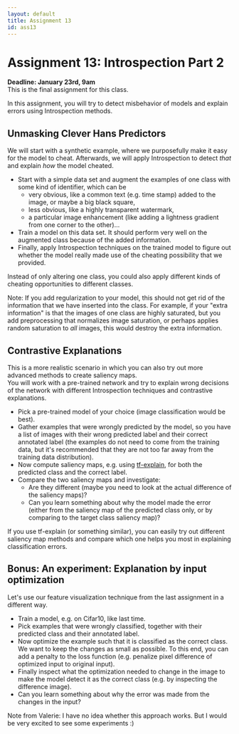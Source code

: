 ```yaml
---
layout: default
title: Assignment 13
id: ass13
---
```



# Assignment 13: Introspection Part 2
**Deadline: January 23rd, 9am**  
This is the final assignment for this class.

In this assignment, you will try to detect misbehavior of models and explain errors
 using Introspection methods.

## Unmasking Clever Hans Predictors
We will start with a synthetic example, where we purposefully make it easy for
 the model to cheat. Afterwards, we will apply Introspection to detect _that_
  and explain _how_ the model cheated.

- Start with a simple data set and augment the examples of one class with some
 kind of identifier, which can be
  - very obvious, like a common text (e.g. time stamp) added to the image, 
  or maybe a big black square,
  - less obvious, like a highly transparent watermark,
  - a particular image enhancement (like adding a lightness gradient from one
   corner to the other)...
- Train a model on this data set.
  It should perform very well on the augmented class because of the added
   information.
- Finally, apply Introspection techniques on the trained model to figure out 
whether the model really made use of the cheating possibility that we provided. 

Instead of only altering one class, you could also apply different kinds of
 cheating opportunities to different classes.

Note: If you add regularization to your model, this should not get rid of the
 information that we have inserted into the class. For example, if your "extra
 information" is that the images of one class are highly saturated, but you add
 preprocessing that normalizes image saturation, or perhaps applies random
 saturation to _all_ images, this would destroy the extra information.

## Contrastive Explanations
This is a more realistic scenario in which you can also try out more advanced
 methods to create saliency maps.   
You will work with a pre-trained network and try to explain wrong decisions of
the network with different Introspection techniques and contrastive explanations.  

- Pick a pre-trained model of your choice (image classification would be best).
- Gather examples that were wrongly predicted by the model, so you have a list 
of images with their wrong predicted label and their correct annotated label 
(the examples do not need to come from the training data, but it's recommended
 that they are not too far away from the training data distribution).
- Now compute saliency maps, e.g. using 
[tf-explain](https://tf-explain.readthedocs.io/en/latest/),
 for both the predicted class and the correct label.
- Compare the two saliency maps and investigate:
  - Are they different (maybe you need to look at the actual difference of the
   saliency maps)?
  - Can you learn something about why the model made the error (either from the
   saliency map of the predicted class only, or by comparing to the 
   target class saliency map)?

If you use tf-explain (or something similar), you can easily try out different
saliency map methods and compare which one helps you most in explaining 
classification errors.

## Bonus: An experiment: Explanation by input optimization
Let's use our feature visualization technique from the last assignment in a 
different way.

- Train a model, e.g. on Cifar10, like last time.
- Pick examples that were wrongly classified, together with their predicted
 class and their annotated label.
- Now optimize the example such that it is classified as the correct class. We
 want to keep the changes as small as possible. To this end, you can add a
  penalty to the loss function (e.g. penalize pixel
   difference of optimized input to original input).
- Finally inspect what the optimization needed to change in the image to make
 the model detect it as the correct class (e.g. by inspecting the difference
  image).
- Can you learn something about why the error was made from the changes in the
input?

Note from Valerie: I have no idea whether this approach works.
 But I would be very excited to see some experiments :)
